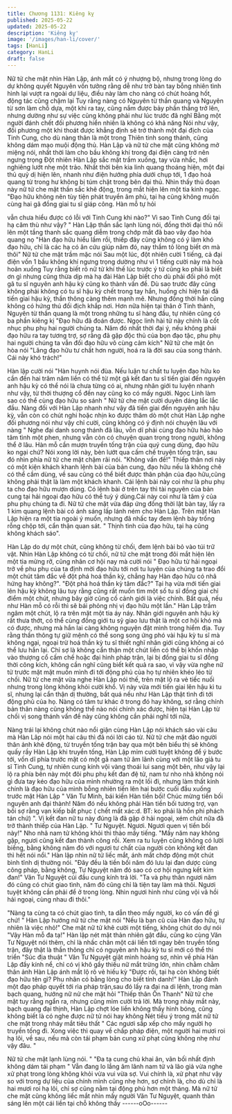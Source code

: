 ```yaml
---
title: Chương 1131: Kiêng kỵ
published: 2025-05-22
updated: 2025-05-22
description: 'Kiêng kỵ'
image: '/images/han-li/cover/'
tags: [HanLi]
category: HanLi
draft: false
---
```


Nữ tử che mặt nhìn Hàn Lập, ánh mắt có ý nhượng bộ, nhưng
trong lòng do dự không quyết
Nguyên vốn tưởng rằng dễ như trở bàn tay bỗng nhiên tình hình
lại vượt ra ngoài dự liệu, điều này làm cho nàng có chút hoảng
hốt, động tác cũng chậm lại
Tuy rằng nàng có Nguyên từ thần quang và Nguyên từ sơn làm
chỗ dựa, một khi ra tay, cũng nắm được bảy phần thắng trở lên,
nhưng dường như sự việc cũng không phải như lúc trước đã nghĩ
Bằng một người đánh chết đối phương hiển nhiên là không có
khả năng
Nói như vậy, đối phương một khi thoát được khẳng định sẽ trở
thành một đại địch của Tinh Cung, cho dù nàng thân là một trong
Thiên tinh song thánh, cũng không dám mạo muội động thủ.
Hàn Lập và nữ tử che mặt cũng không mở miệng nói, nhất thời
làm cho bầu không khí trong đại điện càng trở nên ngưng trọng
Đột nhiên Hàn Lập sắc mặt trầm xuống, tay vừa nhấc, hơi
nghiêng lướt nhẹ một trảo.
Nhất thời bên kia linh quang thoáng hiện, một đại thủ quỷ dị hiện
lên, nhanh như điện hướng phía dưới chụp tới, 1 đạo hoả quang
từ trong hư không bị túm chặt trong bên đại thủ.
Nhìn thấy thủ đoạn này nữ tử che mặt thần sắc khẽ động, trong
mắt hiện lên một tia kinh ngạc.
"Đạo hữu không nên tùy tiện phát truyền âm phù, tại hạ cũng
không muốn cùng hai gã đồng giai tu sĩ giáp công. Hàn mỗ tự hỏi

vẫn chưa hiểu được có lỗi với Tinh Cung khi nào?"
Vì sao Tinh Cung đối tại hạ căm thù như vậy? "
Hàn Lập thần sắc lạnh lùng nói, đồng thời đại thủ nổi lên một tầng
thanh sắc quang diễm trong chớp mắt đã bao vây đạo hỏa quang
nọ
"Hàn đạo hữu hiểu lầm rồi, thiếp đây cũng không có ý làm khó
đạo hữu, chỉ là các hạ có ân cứu giúp năm đó, nay thầm tỏ lòng
biết ơn mà thôi"
Nữ tử che mặt trầm mặc nói
Sau một lúc, đột nhiên cười 1 tiếng, cả đại điện vốn 1 bầu không
khí ngưng trọng dường như vì 1 tiếng cười này mà hoà hoãn
xuống
Tuy rằng biết rõ nữ tử khí thế lúc trước ý tứ cũng ko phải là biết ơn
gì nhưng cũng thừa dịp mà hạ đài
Hàn Lập biết cho dù phải đối phó một gã tu sĩ nguyên anh hậu kỳ
cũng ko thành vấn đề. Dù sao trước đây cũng không phải không
có tu sĩ hậu kỳ chết trong tay hắn, huống chi hiện tại đã tiến giai
hậu kỳ, thần thông càng thêm mạnh mẽ.
Nhưng đồng thời hắn cũng không có hứng thú đối địch khắp nơi.
Hơn nữa hiện tại thân ở Tinh thành, Nguyên từ thần quang là một
trong những tu sĩ hàng đầu, tự nhiên cũng có ba phần kiêng kị
"Đạo hữu đã đoán được. Ngọc linh hài tử này chính là cốt nhục
phu phụ hai người chúng ta. Năm đó nhất thời đại ý, nếu không
phải đạo hữu ra tay tương trợ, sợ rằng đã gặp độc thủ của bọn
đạo tặc, phu phụ hai người chúng ta vẫn đối đạo hữu vô cùng
cảm kích"
Nữ tử che mặt ôn hòa nói
"Lăng đạo hữu tư chất hơn người, hoá ra là đời sau của song
thánh. Cái này khó trách!"

Hàn lập cười nói
"Hàn huynh nói đùa. Nếu luận tư chất tu luyện đạo hữu ko cần
đến hai trăm năm liền có thể từ một gã kết đan tu sĩ tiến giai đến
nguyên anh hậu kỳ có thể nói là chưa từng có ai, nhưng nhân giới
tu luyện nhanh như vậy, từ thời thượng cổ đến nay cũng ko có
mấy người. Ngọc Linh làm sao có thể cùng đạo hữu so sánh "
Nữ tử che mặt cười duyên dáng lắc lắc đầu.
Nàng đối với Hàn Lập nhanh như vậy đã tiến giai đến nguyên anh
hậu kỳ, vẫn còn có chút nghi hoặc nhịn ko được thăm dò một chút
Hàn Lập nghe đối phương nói như vậy chỉ cười, cũng không có ý
định nói chuyện lâu với nàng
" Nghe đại danh song thánh đã lâu, vỗn dĩ phải cùng đạo hữu hảo
hảo tâm tình một phen, nhưng vẫn còn có chuyện quan trọng
trong người, không thể ở lâu. Hàn mỗ cần mượn truyền tống trận
của quý cung dùng, đạo hữu ko ngại chứ?
Nói xong lời này, bèn lướt qua cấm chế truyện tống trận, sau đó
nhìn phía nữ tử che mặt chậm rãi nói.
"Không vấn đề!" Thiếp thân nơi này có một kiện khách khanh lệnh
bài của bản cung, đạo hữu nếu là không chê có thể cầm dùng, về
sau cũng có thể biết được thân phận của đạo hữu,cũng không
phải thật là làm một khách khanh. Cái lệnh bài này coi như là phu
phụ ta cho đạo hữu mượn dùng. Có lệnh bài ở trên tay thì tài
nguyên của bản cung tại hải ngoại đạo hữu có thể tuỳ ý dùng.Cái
này coi như là tâm ý của phu phụ chúng ta đi.
Nữ tử che mặt vừa đáp ứng đồng thời lật bàn tay, lấy ra 1 kim
quang lệnh bài có ánh sáng lấp lánh ném cho Hàn Lập.
Trên mặt Hàn Lập hiện ra một tia ngoài ý muốn, nhưng đã nhấc
tay đem lệnh bày trống rỗng chộp tới, cẩn thận quan sát.
" Thịnh tình của đạo hữu, tại hạ cũng không khách sáo".

Hàn Lập do dự một chút, cũng không từ chối, đem lệnh bài bỏ
vào túi trữ vật.
Nhìn Hàn Lập không có từ chối, nữ tử che mặt trong đôi mắt hiện
lên một tia mừng rỡ, cũng nhân cơ hội nay mà cười nói
" Đạo hữu từ hải ngoại trở về phu phụ của ta định mời đạo hữu tới
nơi tu luyện của chúng ta trao đổi một chút tâm đắc về đột phá
hoá thần kỳ, chẳng hay Hàn đạo hữu có nhã hứng hay không?".
"Đột phá hoá thần kỳ tâm đắc?" Tại hạ vừa mới tiến giai lên hậu
kỳ không lâu tuy rằng cũng rất muốn tìm một số tu sĩ đồng giai chỉ
điểm một chút, nhưng bây giờ cũng cố cảnh giới là việc chính. Bất
quá, nếu như Hàn mỗ có rỗi thì sẽ bái phỏng nhị vị đạo hữu một
lần." Hàn Lập trầm ngâm một chút, lộ ra trên mặt một tia áy náy.
Nhân giới nguyên anh hậu kỳ rất thưa thớt, có thể cùng đồng giới
tu sỹ giao lưu thật là một cơ hội khó mà có được, nhưng mà hắn
lai càng không nguyện đặt mình trong hiểm địa. Tuy rằng thần
thông tự giữ mệnh có thể song song ứng phó vài hậu kỳ tu sĩ mà
không ngại, ngoại trừ hoá thần kỳ tu sĩ thiết nghĩ nhân giới cũng
không ai có thể lưu hắn lại.
Chỉ sợ là không cẩn thận một chút liền có thể bị khốn nhập vào
thượng cổ cấm chế hoặc đại hình pháp trận, lại bị đồng giai tu sĩ
đồng thời công kích, không cần nghĩ cũng biết kết quả ra sao, vì
vậy vừa nghe nữ tử trước mặt mặt muốn mình đi tới động phủ của
họ tự nhiên khéo léo từ chối.
Nữ tử che mặt vừa nghe Hàn Lập nói thế, trên mặt lộ ra vẻ tiếc
nuối nhưng trong lòng không khỏi cười khổ.
Vị này vừa mới tiến giai lên hậu kì tu sĩ, nhưng lại cẩn thận dị
thường, bất quá nếu như Hàn Lập thật tình đi tới động phủ của
họ. Nàng có tâm tư khác ở trong đó hay không, sợ rằng chính bản
thân nàng cũng không thể nào nói chính xác được, hiện tại Hàn
Lập từ chối vị song thánh vấn đề này cũng không cần phải nghĩ
tới nữa,

Nàng trái lại không chút nào nổi giận cùng Hàn Lập nói khách sáo
vài câu mà Hàn Lâp nói một hai câu thì đã nói lời cáo từ.
Nữ tử che mặt đảo người thân ảnh khẽ động, từ truyền tống trận
bay qua một bên biểu thị sẽ không quấy rầy Hàn Lập khi truyền
tống, Hàn Lập mỉm cười tuyệt không để ý bước tới, vốn dĩ phía
trước mặt có một gã nam tử âm lãnh cùng với một lão giả tu sĩ
Tinh Cung, tự nhiên cung kính vội vàng thoái lui sang một bên,
như vậy lại lộ ra phía bên này một đôi phu phụ kết đan đệ tử, nam
tư nho nhã không nói gì đưa tay kéo đạo hữu của mình nhường ra
một lối đi, nhưng làm thất kinh chính là đạo hữu của mình bỗng
nhiên tiến lên hai bước cuối đầu xuống trước mặt Hàn Lập
" Văn Tư Minh, bái kiến Hàn tiền bối! Chúc mừng tiền bối nguyên
anh đại thành! Năm đó nếu không phải Hàn tiền bối tương trợ,
vạn bối sợ rằng vạn kiếp bất phục ( chết mất xác:d. BT: ko phải là
hồn phi phách tán chứ) ". Vị kết đan nữ tu này đúng là đã gặp ở
hải ngoại, xém chút nữa đã trở thành thiếp của Hàn Lập.
" Tư Nguyệt. Ngươi. Ngươi quen vị tiền bối này!" Nho nhã nam tử
không khỏi thì thào mấy tiếng.
"Mấy năm nay không gặp, ngươi cũng kết đan thành công rồi.
Xem ra tu luyện cũng không có lười biếng, bằng không năm đó
với ngươi tư chất của người còn không kết đan thì hết nói nổi."
Hàn lập nhìn nữ tử liếc mắt, ánh mắt chớp động một chút bình
tĩnh dị thường nói.
"Đây đều là tiền bối năm đó lưu lại đan dược cùng công pháp,
bằng không, Tư Nguyệt năm đó sao có cơ hội ngưng kết kim
đan!"
Văn Tư Nguyệt cúi đầu cung kính trả lời.
"Ta và phụ thân ngươi năm đó cũng có chút giao tình, năm đó
cũng chỉ là tiện tay làm mà thôi. Ngươi tuyệt không cần phải để ở
trong lòng. Nhìn ngươi hình như cũng vội vã hồi hải ngoại, cùng
nhau đi thôi."

"Nàng ta cùng ta có chút giao tình, ta dẫn theo mấy người, ko có
vấn đề gì chứ! "
Hàn Lập hướng nữ tử che mặt nói
"Nếu là bạn cũ của Hàn đạo hữu, tự nhiên là việc nhỏ!"
Che mặt nữ tử khẽ cười một tiếng, không chút do dự nói
"Vậy Hàn mỗ đa tạ!"
Hàn lập nét mặt thản nhiên gật đầu, cũng ko cùng Văn Tư Nguyệt
nói thêm, chỉ là nhấc chân một cái liền tới ngay bên truyền tống
trận, đây thật là thần thông chỉ có nguyên anh hậu kỳ tu sĩ mới có
thể thi triển "Súc địa thuật "
Văn Tư Nguyệt giật mình hoảng sợ, nhìn về phía Hàn Lập đầy
kính nể, chỉ có vị khô gầy thiếu nữ mắt trừng lớn, nhìn chằm chằm
thân ảnh Hàn Lập ánh mắt lộ rõ vẻ hiếu kỳ
"Được rồi, tại hạ còn không biết đạo hữu tên gì? Phu nhân có
bằng lòng cho biết tính danh!"
Hàn Lập đánh một đạo pháp quyết tới rìa pháp trận,sau đó lấy ra
đại na di lệnh, trong màn bạch quang, hướng nữ nử che mặt hỏi
"Thiếp thân Ôn Thanh"
Nữ tử che mặt tuy rằng ngẩn ra, nhưng cũng mỉm cười trả lời.
Mà trong nháy mắt này, bạch quang đại thịnh, Hàn Lập chợt lóe
liền không thấy hình bóng, cũng không biết là có nghe được nữ tử
nói hay không
Nét tiếu ý trong mắt nữ tử che mặt trong nháy mắt tiêu thất
" Các ngươi sắp xếp cho mấy người họ truyền tống đi. Xong việc
thì quay về chấp pháp điện, một người hai mươi roi hạ lôi, về sau,
nếu mà còn tái phạm bản cung xử phạt cũng không nhẹ như vậy
đâu. "

Nữ tử che mặt lạnh lùng nói.
" "Đa tạ cung chủ khai ân, vãn bối nhất định không dám tái phạm "
Vẫn đang lo lắng âm lãnh nam tử và lão giả vừa nghe xử phạt
trong lòng không khỏi vừa vui vừa sợ. Vui chính là, xử phạt như
vậy so với trong dự liệu của chính mình cũng nhẹ hơn, sợ chính
là, cho dù chỉ là hai mươi roi hạ lôi, chỉ sợ cũng nằm tại động phủ
hơn một tháng.
Mà nữ tử che mặt cũng không liếc mắt nhìn mấy người Văn Tư
Nguyệt, quanh thân sáng lên một cái liền tại chỗ không thấy
------oOo------
